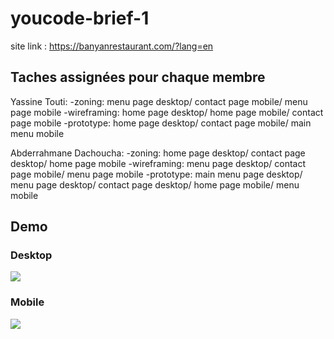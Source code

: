 # youcode-brief-1

site link : https://banyanrestaurant.com/?lang=en

## Taches assignées pour chaque membre

Yassine Touti:
-zoning: menu page desktop/ contact page mobile/ menu page mobile
-wireframing: home page desktop/ home page mobile/ contact page mobile
-prototype: home page desktop/ contact page mobile/ main menu mobile

Abderrahmane Dachoucha:
-zoning: home page desktop/ contact page desktop/ home page mobile
-wireframing: menu page desktop/ contact page mobile/ menu page mobile
-prototype: main menu page desktop/ menu page desktop/ contact page desktop/ home page mobile/ menu mobile

## Demo

### Desktop

![](demo/desktop.gif)

### Mobile

![](demo/mobile.gif)

